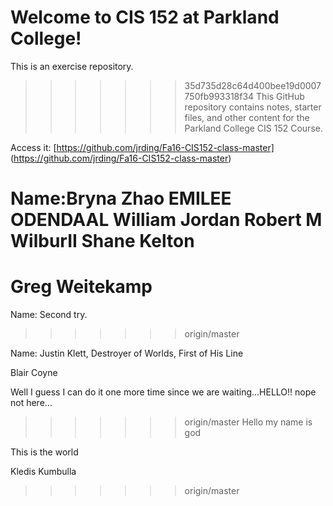 # Welcome to CIS 152 at Parkland College!
This is an exercise repository.

>>>>>>> 35d735d28c64d400bee19d0007750fb993318f34
This GitHub repository contains notes, starter files, and other content for the Parkland College CIS 152 Course.

Access it: [https://github.com/jrding/Fa16-CIS152-class-master] (https://github.com/jrding/Fa16-CIS152-class-master)

Name:Bryna Zhao
EMILEE ODENDAAL
William Jordan
Robert M WilburII
Shane Kelton
=======
Greg Weitekamp
=======
Name: Second try.
>>>>>>> origin/master

Name: Justin Klett, Destroyer of Worlds, First of His Line


Blair Coyne










Well I guess I can do it one more time since we are waiting...HELLO!!
nope not here...







>>>>>>> origin/master
Hello my name is god

This is the world































Kledis Kumbulla <!Doctype html>
>>>>>>> origin/master
